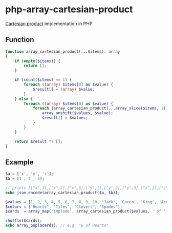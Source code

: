 # php-array-cartesian-product

[Cartesian product](https://en.wikipedia.org/wiki/Cartesian_product) implementation in PHP

## Function

```PHP
function array_cartesian_product(...$items): array
{
    if (empty($items)) {
        return [];
    }

    if (count($items) == 1) {
        foreach ((array) $items[0] as $value) {
            $result[] = (array) $value;
        }
    } else {
        foreach ((array) $items[0] as $value) {
            foreach (array_cartesian_product(...array_slice($items, 1)) as $values) {
                array_unshift($values, $value);
                $result[] = $values;
            }
        }
    }

    return $result ?? [];
}
```

## Example

```PHP
$a = ['x', 'y', 'z'];
$b = [1 , 2 , 3];

// prints [["x",1],["x",2],["x",3],["y",1],["y",2],["y",3],["z",1],["z",2],["z",3]]
echo json_encode(array_cartesian_product($a, $b));
```

```PHP
$values = [1, 2, 3, 4, 5, 6, 7, 8, 9, 10, 'Jack', 'Queen', 'King', 'Ace'];
$colors = ["Hearts", "Tiles", "Clovers", "Spades"];
$cards  = array_map('implode', array_cartesian_product($values, ' of ', $colors));

shuffle($cards);
echo array_pop($cards); // e.g. "6 of Hearts"
```

